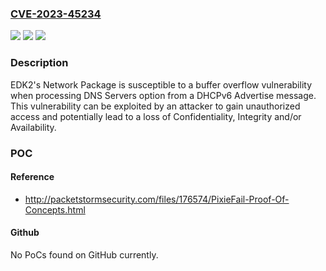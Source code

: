 ### [CVE-2023-45234](https://cve.mitre.org/cgi-bin/cvename.cgi?name=CVE-2023-45234)
![](https://img.shields.io/static/v1?label=Product&message=edk2&color=blue)
![](https://img.shields.io/static/v1?label=Version&message=%3D%20edk2-stable202308%20&color=brighgreen)
![](https://img.shields.io/static/v1?label=Vulnerability&message=CWE-119%20Improper%20Restriction%20of%20Operations%20within%20the%20Bounds%20of%20a%20Memory%20Buffer&color=brighgreen)

### Description

 EDK2's Network Package is susceptible to a buffer overflow vulnerability when processing DNS Servers option from a DHCPv6 Advertise message. This vulnerability can be exploited by an attacker to gain unauthorized access and potentially lead to a loss of Confidentiality, Integrity and/or Availability.

### POC

#### Reference
- http://packetstormsecurity.com/files/176574/PixieFail-Proof-Of-Concepts.html

#### Github
No PoCs found on GitHub currently.

